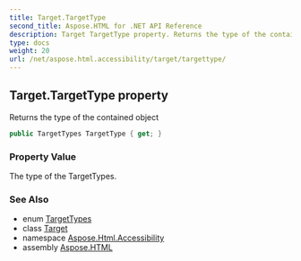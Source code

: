 ```yaml
---
title: Target.TargetType
second_title: Aspose.HTML for .NET API Reference
description: Target TargetType property. Returns the type of the contained object
type: docs
weight: 20
url: /net/aspose.html.accessibility/target/targettype/
---
```

## Target.TargetType property

Returns the type of the contained object

```csharp
public TargetTypes TargetType { get; }
```

### Property Value

The type of the TargetTypes.

### See Also

* enum [TargetTypes](../../targettypes/)
* class [Target](../)
* namespace [Aspose.Html.Accessibility](../../../aspose.html.accessibility/)
* assembly [Aspose.HTML](../../../)
